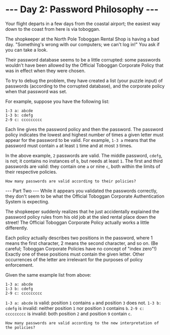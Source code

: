 # --- Day 2: Password Philosophy ---
Your flight departs in a few days from the coastal airport; the easiest way down to the coast from here is via toboggan.

The shopkeeper at the North Pole Toboggan Rental Shop is having a bad day. 
"Something's wrong with our computers; we can't log in!" You ask if you can take a look.

Their password database seems to be a little corrupted: some passwords wouldn't have been allowed by the 
Official Toboggan Corporate Policy that was in effect when they were chosen.

To try to debug the problem, they have created a list (your puzzle input) of passwords (according to the 
corrupted database), and the corporate policy when that password was set.

For example, suppose you have the following list:

```text
1-3 a: abcde
1-3 b: cdefg
2-9 c: ccccccccc
```

Each line gives the password policy and then the password. The password policy indicates the lowest and 
highest number of times a given letter must appear for the password to be valid. For example, `1-3 a` means that the 
password must contain `a` at least `1` time and at most `3` times.

In the above example, `2` passwords are valid. The middle password, `cdefg`, is not; it contains no instances of `b`, 
but needs at least `1`. The first and third passwords are valid: they contain one `a` or nine `c`, both 
within the limits of their respective policies.

`How many passwords are valid according to their policies?`


--- Part Two ---
While it appears you validated the passwords correctly, they don't seem to be what the Official Toboggan Corporate 
Authentication System is expecting.

The shopkeeper suddenly realizes that he just accidentally explained the password policy rules from his old job at 
the sled rental place down the street! The Official Toboggan Corporate Policy actually works a little differently.

Each policy actually describes two positions in the password, where 1 means the first character, 2 means the second 
character, and so on. (Be careful; Toboggan Corporate Policies have no concept of "index zero"!) Exactly one of 
these positions must contain the given letter. Other occurrences of the letter are irrelevant for the purposes of 
policy enforcement.

Given the same example list from above:

```text
1-3 a: abcde
1-3 b: cdefg
2-9 c: ccccccccc
```

`1-3 a: abcde` is valid: position `1` contains `a` and position `3` does not.
`1-3 b: cdefg` is invalid: neither position `1` nor position `3` contains `b`.
`2-9 c: ccccccccc` is invalid: both position `2` and position `9` contain `c`.

`How many passwords are valid according to the new interpretation of the policies?`